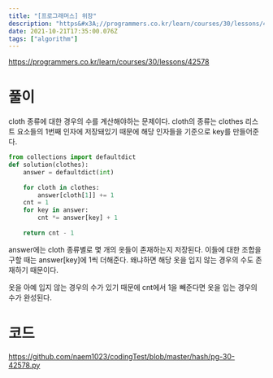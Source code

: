 ```yaml
---
title: "[프로그래머스] 위장"
description: "https&#x3A;//programmers.co.kr/learn/courses/30/lessons/42578cloth 종류에 대한 경우의 수를 계산해야하는 문제이다. cloth의 종류는 clothes 리스트 요소들의 1번째 인자에 저장돼있기 때문에 해당 인자들을 기준"
date: 2021-10-21T17:35:00.076Z
tags: ["algorithm"]
---
```

https://programmers.co.kr/learn/courses/30/lessons/42578

# 풀이

cloth 종류에 대한 경우의 수를 계산해야하는 문제이다. cloth의 종류는 clothes 리스트 요소들의 1번째 인자에 저장돼있기 때문에 해당 인자들을 기준으로 key를 만들어준다. 

```py
from collections import defaultdict
def solution(clothes):
    answer = defaultdict(int)
    
    for cloth in clothes:
        answer[cloth[1]] += 1
    cnt = 1
    for key in answer:
        cnt *= answer[key] + 1
    
    return cnt - 1
```

answer에는 cloth 종류별로 몇 개의 옷들이 존재하는지 저장된다. 이들에 대한 조합을 구할 때는 answer[key]에 1씩 더해준다. 왜냐하면 해당 옷을 입지 않는 경우의 수도 존재하기 때문이다. 

옷을 아예 입지 않는 경우의 수가 있기 때문에 cnt에서 1을 빼준다면 옷을 입는 경우의 수가 완성된다.

# 코드
https://github.com/naem1023/codingTest/blob/master/hash/pg-30-42578.py
